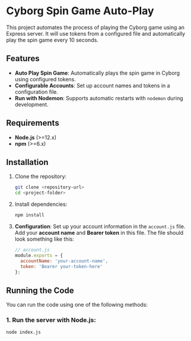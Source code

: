 # Cyborg Spin Game Auto-Play

This project automates the process of playing the Cyborg game using an Express server. It will use tokens from a configured file and automatically play the spin game every 10 seconds.

## Features

- **Auto Play Spin Game**: Automatically plays the spin game in Cyborg using configured tokens.
- **Configurable Accounts**: Set up account names and tokens in a configuration file.
- **Run with Nodemon**: Supports automatic restarts with `nodemon` during development.

## Requirements

- **Node.js** (>=12.x)
- **npm** (>=6.x)

## Installation

1. Clone the repository:

    ```bash
    git clone <repository-url>
    cd <project-folder>
    ```

2. Install dependencies:

    ```bash
    npm install
    ```

3. **Configuration**: Set up your account information in the `account.js` file. Add your **account name** and **Bearer token** in this file. The file should look something like this:

    ```javascript
    // account.js
    module.exports = {
      accountName: 'your-account-name',
      token: 'Bearer your-token-here'
    };
    ```

## Running the Code

You can run the code using one of the following methods:

### 1. Run the server with Node.js:
   ```bash
   node index.js
